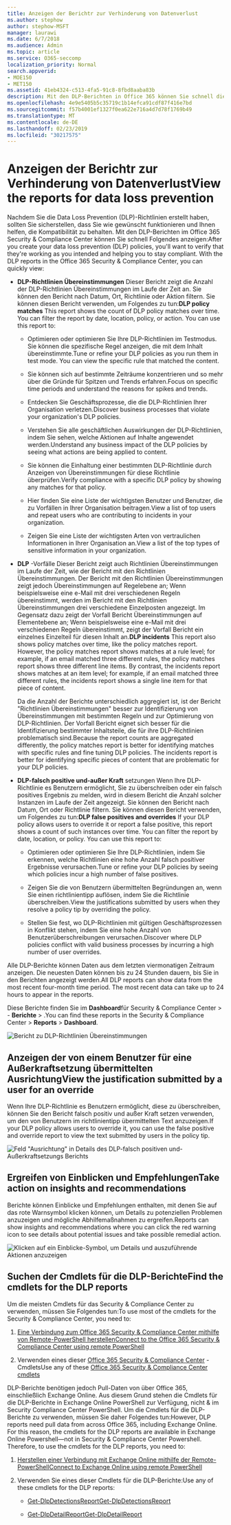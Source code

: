 ```yaml
---
title: Anzeigen der Berichtr zur Verhinderung von Datenverlust
ms.author: stephow
author: stephow-MSFT
manager: laurawi
ms.date: 6/7/2018
ms.audience: Admin
ms.topic: article
ms.service: O365-seccomp
localization_priority: Normal
search.appverid:
- MOE150
- MET150
ms.assetid: 41eb4324-c513-4fa5-91c8-8fbd8aaba83b
description: Mit den DLP-Berichten in Office 365 können Sie schnell die Anzahl der Übereinstimmungen, Überschreibungen oder falsch positiver DLP-Richtlinien anzeigen. sehen Sie nach, ob Sie im Laufe der Zeit nach oben oder unten tendieren; Filtern Sie den Bericht auf unterschiedliche Weise. , und zeigen Sie zusätzliche Details an, indem Sie einen Punkt auf einer Position im Diagramm auswählen.
ms.openlocfilehash: 4e9e5405b5c35719c1b14efca91cdf87f416e7bd
ms.sourcegitcommit: f57b4001ef1327f0ea622e716a4d7d78f1769b49
ms.translationtype: MT
ms.contentlocale: de-DE
ms.lasthandoff: 02/23/2019
ms.locfileid: "30217575"
---
```

# <a name="view-the-reports-for-data-loss-prevention"></a><span data-ttu-id="80e0f-103">Anzeigen der Berichtr zur Verhinderung von Datenverlust</span><span class="sxs-lookup"><span data-stu-id="80e0f-103">View the reports for data loss prevention</span></span>

<span data-ttu-id="80e0f-p101">Nachdem Sie die Data Loss Prevention (DLP)-Richtlinien erstellt haben, sollten Sie sicherstellen, dass Sie wie gewünscht funktionieren und Ihnen helfen, die Kompatibilität zu behalten. Mit den DLP-Berichten im Office 365 Security &amp; Compliance Center können Sie schnell Folgendes anzeigen:</span><span class="sxs-lookup"><span data-stu-id="80e0f-p101">After you create your data loss prevention (DLP) policies, you'll want to verify that they're working as you intended and helping you to stay compliant. With the DLP reports in the Office 365 Security &amp; Compliance Center, you can quickly view:</span></span>
  
- <span data-ttu-id="80e0f-p102">**DLP-Richtlinien Übereinstimmungen** Dieser Bericht zeigt die Anzahl der DLP-Richtlinien Übereinstimmungen im Laufe der Zeit an. Sie können den Bericht nach Datum, Ort, Richtlinie oder Aktion filtern. Sie können diesen Bericht verwenden, um Folgendes zu tun:</span><span class="sxs-lookup"><span data-stu-id="80e0f-p102">**DLP policy matches** This report shows the count of DLP policy matches over time. You can filter the report by date, location, policy, or action. You can use this report to:</span></span> 
    
  - <span data-ttu-id="80e0f-p103">Optimieren oder optimieren Sie Ihre DLP-Richtlinien im Testmodus. Sie können die spezifische Regel anzeigen, die mit dem Inhalt übereinstimmte.</span><span class="sxs-lookup"><span data-stu-id="80e0f-p103">Tune or refine your DLP policies as you run them in test mode. You can view the specific rule that matched the content.</span></span>
    
  - <span data-ttu-id="80e0f-111">Sie können sich auf bestimmte Zeiträume konzentrieren und so mehr über die Gründe für Spitzen und Trends erfahren.</span><span class="sxs-lookup"><span data-stu-id="80e0f-111">Focus on specific time periods and understand the reasons for spikes and trends.</span></span>
    
  - <span data-ttu-id="80e0f-112">Entdecken Sie Geschäftsprozesse, die die DLP-Richtlinien Ihrer Organisation verletzen.</span><span class="sxs-lookup"><span data-stu-id="80e0f-112">Discover business processes that violate your organization's DLP policies.</span></span>
    
  - <span data-ttu-id="80e0f-113">Verstehen Sie alle geschäftlichen Auswirkungen der DLP-Richtlinien, indem Sie sehen, welche Aktionen auf Inhalte angewendet werden.</span><span class="sxs-lookup"><span data-stu-id="80e0f-113">Understand any business impact of the DLP policies by seeing what actions are being applied to content.</span></span>
    
  - <span data-ttu-id="80e0f-114">Sie können die Einhaltung einer bestimmten DLP-Richtlinie durch Anzeigen von Übereinstimmungen für diese Richtlinie überprüfen.</span><span class="sxs-lookup"><span data-stu-id="80e0f-114">Verify compliance with a specific DLP policy by showing any matches for that policy.</span></span>
    
  - <span data-ttu-id="80e0f-115">Hier finden Sie eine Liste der wichtigsten Benutzer und Benutzer, die zu Vorfällen in Ihrer Organisation beitragen.</span><span class="sxs-lookup"><span data-stu-id="80e0f-115">View a list of top users and repeat users who are contributing to incidents in your organization.</span></span>
    
  - <span data-ttu-id="80e0f-116">Zeigen Sie eine Liste der wichtigsten Arten von vertraulichen Informationen in Ihrer Organisation an.</span><span class="sxs-lookup"><span data-stu-id="80e0f-116">View a list of the top types of sensitive information in your organization.</span></span>
    
- <span data-ttu-id="80e0f-p104">**DLP** -Vorfälle Dieser Bericht zeigt auch Richtlinien Übereinstimmungen im Laufe der Zeit, wie der Bericht mit den Richtlinien Übereinstimmungen. Der Bericht mit den Richtlinien Übereinstimmungen zeigt jedoch Übereinstimmungen auf Regelebene an; Wenn beispielsweise eine e-Mail mit drei verschiedenen Regeln übereinstimmt, werden im Bericht mit den Richtlinien Übereinstimmungen drei verschiedene Einzelposten angezeigt. Im Gegensatz dazu zeigt der Vorfall Bericht Übereinstimmungen auf Elementebene an; Wenn beispielsweise eine e-Mail mit drei verschiedenen Regeln übereinstimmt, zeigt der Vorfall Bericht ein einzelnes Einzelteil für diesen Inhalt an.</span><span class="sxs-lookup"><span data-stu-id="80e0f-p104">**DLP incidents** This report also shows policy matches over time, like the policy matches report. However, the policy matches report shows matches at a rule level; for example, if an email matched three different rules, the policy matches report shows three different line items. By contrast, the incidents report shows matches at an item level; for example, if an email matched three different rules, the incidents report shows a single line item for that piece of content.</span></span> 
    
  <span data-ttu-id="80e0f-p105">Da die Anzahl der Berichte unterschiedlich aggregiert ist, ist der Bericht "Richtlinien Übereinstimmungen" besser zur Identifizierung von Übereinstimmungen mit bestimmten Regeln und zur Optimierung von DLP-Richtlinien. Der Vorfall Bericht eignet sich besser für die Identifizierung bestimmter Inhaltsteile, die für ihre DLP-Richtlinien problematisch sind.</span><span class="sxs-lookup"><span data-stu-id="80e0f-p105">Because the report counts are aggregated differently, the policy matches report is better for identifying matches with specific rules and fine tuning DLP policies. The incidents report is better for identifying specific pieces of content that are problematic for your DLP policies.</span></span>
    
- <span data-ttu-id="80e0f-p106">**DLP-falsch positive und-außer Kraft** setzungen Wenn Ihre DLP-Richtlinie es Benutzern ermöglicht, Sie zu überschreiben oder ein falsch positives Ergebnis zu melden, wird in diesem Bericht die Anzahl solcher Instanzen im Laufe der Zeit angezeigt. Sie können den Bericht nach Datum, Ort oder Richtlinie filtern. Sie können diesen Bericht verwenden, um Folgendes zu tun:</span><span class="sxs-lookup"><span data-stu-id="80e0f-p106">**DLP false positives and overrides** If your DLP policy allows users to override it or report a false positive, this report shows a count of such instances over time. You can filter the report by date, location, or policy. You can use this report to:</span></span> 
    
  - <span data-ttu-id="80e0f-125">Optimieren oder optimieren Sie Ihre DLP-Richtlinien, indem Sie erkennen, welche Richtlinien eine hohe Anzahl falsch positiver Ergebnisse verursachen.</span><span class="sxs-lookup"><span data-stu-id="80e0f-125">Tune or refine your DLP policies by seeing which policies incur a high number of false positives.</span></span>
    
  - <span data-ttu-id="80e0f-126">Zeigen Sie die von Benutzern übermittelten Begründungen an, wenn Sie einen richtlinientipp auflösen, indem Sie die Richtlinie überschreiben.</span><span class="sxs-lookup"><span data-stu-id="80e0f-126">View the justifications submitted by users when they resolve a policy tip by overriding the policy.</span></span>
    
  - <span data-ttu-id="80e0f-127">Stellen Sie fest, wo DLP-Richtlinien mit gültigen Geschäftsprozessen in Konflikt stehen, indem Sie eine hohe Anzahl von Benutzerüberschreibungen verursachen.</span><span class="sxs-lookup"><span data-stu-id="80e0f-127">Discover where DLP policies conflict with valid business processes by incurring a high number of user overrides.</span></span>
    
<span data-ttu-id="80e0f-p107">Alle DLP-Berichte können Daten aus dem letzten viermonatigen Zeitraum anzeigen. Die neuesten Daten können bis zu 24 Stunden dauern, bis Sie in den Berichten angezeigt werden.</span><span class="sxs-lookup"><span data-stu-id="80e0f-p107">All DLP reports can show data from the most recent four-month time period. The most recent data can take up to 24 hours to appear in the reports.</span></span>
  
<span data-ttu-id="80e0f-130">Diese Berichte finden Sie im **Dashboard**für Security &amp; Compliance Center \> - **Berichte** \> .</span><span class="sxs-lookup"><span data-stu-id="80e0f-130">You can find these reports in the Security &amp; Compliance Center \> **Reports** \> **Dashboard**.</span></span>
  
![Bericht zu DLP-Richtlinien Übereinstimmungen](media/117d20c9-d379-403f-ad68-1f5cd6c4e5cf.png)
  
## <a name="view-the-justification-submitted-by-a-user-for-an-override"></a><span data-ttu-id="80e0f-132">Anzeigen der von einem Benutzer für eine Außerkraftsetzung übermittelten Ausrichtung</span><span class="sxs-lookup"><span data-stu-id="80e0f-132">View the justification submitted by a user for an override</span></span>

<span data-ttu-id="80e0f-133">Wenn Ihre DLP-Richtlinie es Benutzern ermöglicht, diese zu überschreiben, können Sie den Bericht falsch positiv und außer Kraft setzen verwenden, um den von Benutzern im richtlinientipp übermittelten Text anzuzeigen.</span><span class="sxs-lookup"><span data-stu-id="80e0f-133">If your DLP policy allows users to override it, you can use the false positive and override report to view the text submitted by users in the policy tip.</span></span>
  
![Feld "Ausrichtung" in Details des DLP-falsch positiven und-Außerkraftsetzungs Berichts](media/e11e3126-026d-4e77-a16d-74a0686d1fa3.png)
  
## <a name="take-action-on-insights-and-recommendations"></a><span data-ttu-id="80e0f-135">Ergreifen von Einblicken und Empfehlungen</span><span class="sxs-lookup"><span data-stu-id="80e0f-135">Take action on insights and recommendations</span></span>

<span data-ttu-id="80e0f-136">Berichte können Einblicke und Empfehlungen enthalten, mit denen Sie auf das rote Warnsymbol klicken können, um Details zu potenziellen Problemen anzuzeigen und mögliche Abhilfemaßnahmen zu ergreifen.</span><span class="sxs-lookup"><span data-stu-id="80e0f-136">Reports can show insights and recommendations where you can click the red warning icon to see details about potential issues and take possible remedial action.</span></span>
  
![Klicken auf ein Einblicke-Symbol, um Details und auszuführende Aktionen anzuzeigen](media/51782036-7299-4960-8175-75c2b1637159.png)
  
## <a name="find-the-cmdlets-for-the-dlp-reports"></a><span data-ttu-id="80e0f-138">Suchen der Cmdlets für die DLP-Berichte</span><span class="sxs-lookup"><span data-stu-id="80e0f-138">Find the cmdlets for the DLP reports</span></span>

<span data-ttu-id="80e0f-139">Um die meisten Cmdlets für das Security &amp; Compliance Center zu verwenden, müssen Sie Folgendes tun:</span><span class="sxs-lookup"><span data-stu-id="80e0f-139">To use most of the cmdlets for the Security &amp; Compliance Center, you need to:</span></span>
  
1. [<span data-ttu-id="80e0f-140">Eine Verbindung zum Office 365 Security &amp; Compliance Center mithilfe von Remote-PowerShell herstellen</span><span class="sxs-lookup"><span data-stu-id="80e0f-140">Connect to the Office 365 Security &amp; Compliance Center using remote PowerShell</span></span>](http://go.microsoft.com/fwlink/?LinkID=799771&amp;clcid=0x409)
    
2. <span data-ttu-id="80e0f-141">Verwenden eines dieser [Office 365 Security &amp; Compliance Center](http://go.microsoft.com/fwlink/?LinkID=799772&amp;clcid=0x409) -Cmdlets</span><span class="sxs-lookup"><span data-stu-id="80e0f-141">Use any of these [Office 365 Security &amp; Compliance Center cmdlets](http://go.microsoft.com/fwlink/?LinkID=799772&amp;clcid=0x409)</span></span>
    
<span data-ttu-id="80e0f-p108">DLP-Berichte benötigen jedoch Pull-Daten von über Office 365, einschließlich Exchange Online. Aus diesem Grund stehen die Cmdlets für die DLP-Berichte in Exchange Online PowerShell zur Verfügung, nicht &amp; im Security Compliance Center PowerShell. Um die Cmdlets für die DLP-Berichte zu verwenden, müssen Sie daher Folgendes tun:</span><span class="sxs-lookup"><span data-stu-id="80e0f-p108">However, DLP reports need pull data from across Office 365, including Exchange Online. For this reason, the cmdlets for the DLP reports are available in Exchange Online Powershell—not in Security &amp; Compliance Center Powershell. Therefore, to use the cmdlets for the DLP reports, you need to:</span></span>
  
1. [<span data-ttu-id="80e0f-145">Herstellen einer Verbindung mit Exchange Online mithilfe der Remote-PowerShell</span><span class="sxs-lookup"><span data-stu-id="80e0f-145">Connect to Exchange Online using remote PowerShell</span></span>](http://go.microsoft.com/fwlink/?LinkID=799773&amp;clcid=0x409)
    
2. <span data-ttu-id="80e0f-146">Verwenden Sie eines dieser Cmdlets für die DLP-Berichte:</span><span class="sxs-lookup"><span data-stu-id="80e0f-146">Use any of these cmdlets for the DLP reports:</span></span>
    
      - [<span data-ttu-id="80e0f-147">Get-DlpDetectionsReport</span><span class="sxs-lookup"><span data-stu-id="80e0f-147">Get-DlpDetectionsReport</span></span>](http://go.microsoft.com/fwlink/?LinkID=799774&amp;clcid=0x409)
    
      - [<span data-ttu-id="80e0f-148">Get-DlpDetailReport</span><span class="sxs-lookup"><span data-stu-id="80e0f-148">Get-DlpDetailReport</span></span>](http://go.microsoft.com/fwlink/?LinkID=799775&amp;clcid=0x409)
    

